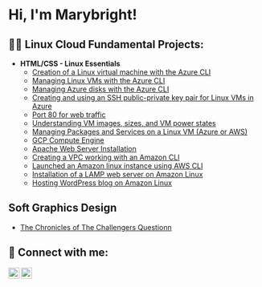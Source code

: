 <h1>Hi, I'm Marybright! 
<h2>👨‍💻 Linux Cloud Fundamental Projects:</h2>

- <b>HTML/CSS - Linux Essentials</b>
  - [Creation of a Linux virtual machine with the Azure CLI](https://github.com/Marybright007/Week-1-LAB-1)
  - [Managing Linux VMs with the Azure CLI](https://github.com/Marybright007/Week-1-LAB-2)
  - [Managing Azure disks with the Azure CLI](https://github.com/Marybright007/Week-1-LAB-3)
  - [Creating and using an SSH public-private key pair for Linux VMs in Azure](https://github.com/Marybright007/Week-1-LAB-4)
  - [Port 80 for web traffic](https://github.com/Marybright007/Week-2-LAB-1)
  - [Understanding VM images, sizes, and VM power states](https://github.com/Marybright007/Week-2-LAB-2)
  - [Managing Packages and Services on a Linux VM (Azure or AWS)](https://github.com/Marybright007/Week-2-LAB-3)
  - [GCP Compute Engine](https://github.com/Marybright007/Week-3-LAB-1)
  - [Apache Web Server Installation](https://github.com/Marybright007/Week-3-LAB-2)
  - [Creating a VPC working with an Amazon CLI](https://github.com/Marybright007/Week-4-LAB-1)
  - [Launched an Amazon linux instance using AWS CLI](https://github.com/Marybright007/Week-4-LAB-2)
  - [Installation of a LAMP web server on Amazon Linux](https://github.com/Marybright007/Week-4-LAB-3)
  - [Hosting WordPress blog on Amazon Linux](https://github.com/Marybright007/Week-4-LAB-4)
 
<h2> Soft Graphics Design </h2>

- [The Chronicles of The Challengers Questionn](https://github.com/Marybright007/The-Chronicles-of-TCQ)

<h2> 🤳 Connect with me:</h2>

[<img align="left" alt="JoshMadakor | LinkedIn" width="22px" src="https://cdn.jsdelivr.net/npm/simple-icons@v3/icons/linkedin.svg" />][linkedin]
[<img align="left" alt="JoshMadakor | Instagram" width="22px" src="https://cdn.jsdelivr.net/npm/simple-icons@v3/icons/instagram.svg" />][instagram]

[website]: https://sites.google.com/view/explore-marybright/home 
[instagram]: https://www.instagram.com/may_ree_b/
[linkedin]: https://www.linkedin.com/in/marybright-peter-jimmy
